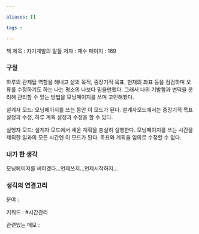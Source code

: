 ```yaml
---

aliases: []

tags :

---
```

책 제목 : 자기계발의 말들
저자 : 재수
페이지 : 169

### 구절
하루의 관제탑 역할을 해내고 삶의 목적, 중장기적 목표, 현재의 좌표 등을 점검하며 오류를 수정하기도 하는 나는 평소의 나보다 믿을만했다. 그래서 나의 기발함과 변덕을 분리해 관리할 수 있는 방법을 모닝페이지를 쓰며 고민해봤다.

설계자 모드: 모닝페이지를 쓰는 동안 이 모드가 된다. 설계자모드에서는 중장기적 목표 설정과 수정, 하루 계획 설정과 수정을 할 수 있다.

실행자 모드: 설계자 모드에서 세운 계획을 충실히 실행한다. 모닝페이지를 쓰는 시간을 제외한 일과의 모든 시간엔 이 모드가 된다. 목표와 계획을 임의로 수정할 수 없다.


### 내가 한 생각
모닝페이지를 써야겠다...언제쓰지...언제시작하지...

### 생각의 연결고리
분야 : 

키워드 : #시간관리 

관련있는 메모 : 